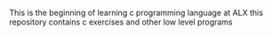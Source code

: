 This is the beginning of learning c programming language at ALX
this repository contains c exercises and other low level programs
